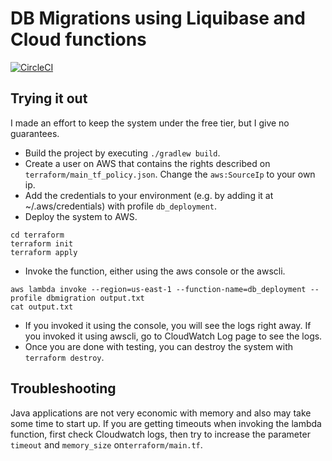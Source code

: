 # DB Migrations using Liquibase and Cloud functions

[![CircleCI](https://circleci.com/gh/camaral/function-db-migration.svg?style=svg)](https://circleci.com/gh/camaral/function-db-migration)

## Trying it out
I made an effort to keep the system under the free tier, but I give no guarantees.

- Build the project by executing `./gradlew build`.
- Create a user on AWS that contains the rights described on `terraform/main_tf_policy.json`. Change the `aws:SourceIp` to your own ip.
- Add the credentials to your environment (e.g. by adding it at ~/.aws/credentials) with profile `db_deployment`.
- Deploy the system to AWS. 
```
cd terraform
terraform init
terraform apply
```
- Invoke the function, either using the aws console or the awscli.
```
aws lambda invoke --region=us-east-1 --function-name=db_deployment --profile dbmigration output.txt
cat output.txt
```
- If you invoked it using the console, you will see the logs right away. If you invoked it using awscli, go to CloudWatch Log page to see the logs. 
- Once you are done with testing, you can destroy the system with `terraform destroy`.

## Troubleshooting
Java applications are not very economic with memory and also may take some time to start up.
If you are getting timeouts when invoking the lambda function, first check Cloudwatch logs, then try to increase
the parameter `timeout` and `memory_size` on`terraform/main.tf`.
